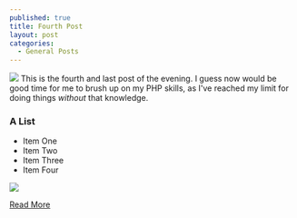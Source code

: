 ```yaml
---
published: true
title: Fourth Post
layout: post
categories: 
  - General Posts
---
```


![](/_posts/peacock.jpg)
This is the fourth and last post of the evening.  I guess now would be good time for me to brush up on my PHP skills, as I've reached my limit for doing things _without_ that knowledge. 

<h3>A List</h3>
<ul>
<li>Item One</li>
<li>Item Two</li>
<li>Item Three</li>
<li>Item Four</li>
</ul>

<img src="http://imageshack.com/a/img843/8462/cjvh.jpg"/>

<a href="http://drmasonsclasses.com">Read More</a>